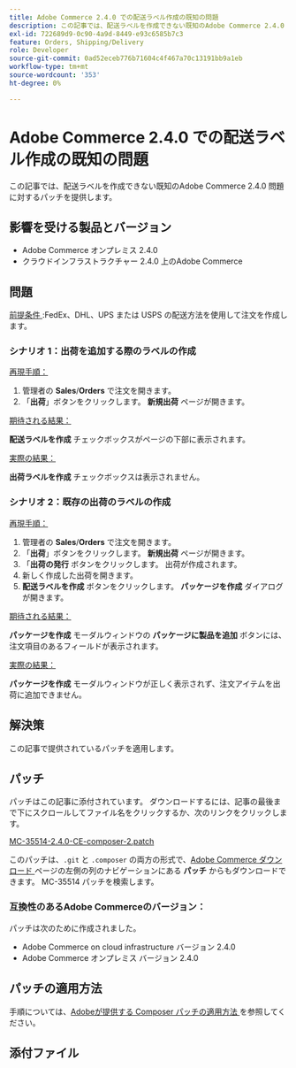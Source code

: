 ```yaml
---
title: Adobe Commerce 2.4.0 での配送ラベル作成の既知の問題
description: この記事では、配送ラベルを作成できない既知のAdobe Commerce 2.4.0 問題に対するパッチを提供します。
exl-id: 722689d9-0c90-4a9d-8449-e93c6585b7c3
feature: Orders, Shipping/Delivery
role: Developer
source-git-commit: 0ad52eceb776b71604c4f467a70c13191bb9a1eb
workflow-type: tm+mt
source-wordcount: '353'
ht-degree: 0%

---
```


# Adobe Commerce 2.4.0 での配送ラベル作成の既知の問題

この記事では、配送ラベルを作成できない既知のAdobe Commerce 2.4.0 問題に対するパッチを提供します。

## 影響を受ける製品とバージョン

* Adobe Commerce オンプレミス 2.4.0
* クラウドインフラストラクチャー 2.4.0 上のAdobe Commerce

## 問題

<u> 前提条件 </u>:FedEx、DHL、UPS または USPS の配送方法を使用して注文を作成します。

### シナリオ 1：出荷を追加する際のラベルの作成

<u> 再現手順：</u>

1. 管理者の **Sales**/**Orders** で注文を開きます。
1. 「**出荷**」ボタンをクリックします。 **新規出荷** ページが開きます。

<u> 期待される結果：</u>

**配送ラベルを作成** チェックボックスがページの下部に表示されます。

<u> 実際の結果：</u>

**出荷ラベルを作成** チェックボックスは表示されません。

### シナリオ 2：既存の出荷のラベルの作成

<u> 再現手順：</u>

1. 管理者の **Sales**/**Orders** で注文を開きます。
1. 「**出荷**」ボタンをクリックします。 **新規出荷** ページが開きます。
1. 「**出荷の発行** ボタンをクリックします。 出荷が作成されます。
1. 新しく作成した出荷を開きます。
1. **配送ラベルを作成** ボタンをクリックします。 **パッケージを作成** ダイアログが開きます。

<u> 期待される結果：</u>

**パッケージを作成** モーダルウィンドウの **パッケージに製品を追加** ボタンには、注文項目のあるフィールドが表示されます。

<u> 実際の結果：</u>

**パッケージを作成** モーダルウィンドウが正しく表示されず、注文アイテムを出荷に追加できません。

## 解決策

この記事で提供されているパッチを適用します。

## パッチ

パッチはこの記事に添付されています。 ダウンロードするには、記事の最後まで下にスクロールしてファイル名をクリックするか、次のリンクをクリックします。

[MC-35514-2.4.0-CE-composer-2.patch](assets/MC-35514-2.4.0-CE-composer-2.patch.zip)

このパッチは、`.git` と `.composer` の両方の形式で、[Adobe Commerce ダウンロード ](https://magento.com/tech-resources/download) ページの左側の列のナビゲーションにある **パッチ** からもダウンロードできます。 MC-35514 パッチを検索します。

### 互換性のあるAdobe Commerceのバージョン：

パッチは次のために作成されました。

* Adobe Commerce on cloud infrastructure バージョン 2.4.0
* Adobe Commerce オンプレミス バージョン 2.4.0

## パッチの適用方法

手順については、[Adobeが提供する Composer パッチの適用方法 ](/help/how-to/general/how-to-apply-a-composer-patch-provided-by-magento.md) を参照してください。

## 添付ファイル
